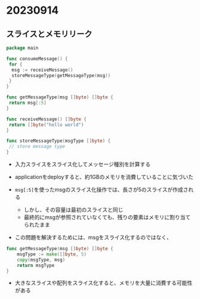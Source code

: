 # 20230914

## スライスとメモリリーク

```go
package main

func consumeMessage() {
 for {
  msg := receiveMessage()
  storeMessageType(getMessageType(msg))
 }
}

func getMessageType(msg []byte) []byte {
 return msg[:5]
}

func receiveMessage() []byte {
 return []byte("hello world")
}

func storeMessageType(msgType []byte) {
 // store message type
}

```

- 入力スライスをスライス化してメッセージ種別を計算する
- applicationをdeployすると、約1GBのメモリを消費していることに気づいた
- `msg[:5]`を使ったmsgのスライス化操作では、長さが5のスライスが作成される
  - しかし、その容量は最初のスライスと同じ
  - 最終的にmsgが参照されていなくても、残りの要素はメモリに割り当てられたまま

- この問題を解決するためには、msgをスライス化するのではなく、

```go
func getMessageType(msg []byte) []byte {
    msgType := make([]byte, 5)
    copy(msgType, msg)
    return msgType
}
```

- 大きなスライスや配列をスライス化すると、メモリを大量に消費する可能性がある
